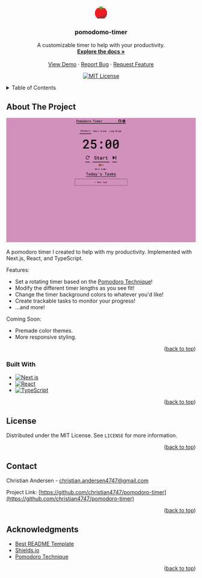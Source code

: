 <a name="readme-top"></a>



<!-- PROJECT LOGO -->
<br />
<div align="center">
  <a href="https://github.com/christian4747/pomodoro-timer">
    <img src="./public/logo.png" alt="Logo" width="32" height="32">
  </a>

<h3 align="center">pomodomo-timer</h3>

  <p align="center">
    A customizable timer to help with your productivity.
    <br />
    <a href="https://github.com/christian4747/pomodoro-timer"><strong>Explore the docs »</strong></a>
    <br />
    <br />
    <a href="https://github.com/christian4747/pomodoro-timer">View Demo</a>
    ·
    <a href="https://github.com/christian4747/pomodoro-timer/issues">Report Bug</a>
    ·
    <a href="https://github.com/christian4747/pomodoro-timer/issues">Request Feature</a>
  </p>

[![MIT License][license-shield]][license-url]

</div>



<!-- TABLE OF CONTENTS -->
<details>
  <summary>Table of Contents</summary>
  <ol>
    <li>
      <a href="#about-the-project">About The Project</a>
      <ul>
        <li><a href="#built-with">Built With</a></li>
      </ul>
    </li>
    <li><a href="#license">License</a></li>
    <li><a href="#contact">Contact</a></li>
    <li><a href="#acknowledgments">Acknowledgments</a></li>
  </ol>
</details>



<!-- ABOUT THE PROJECT -->
## About The Project

![Pomodoro Timer Screen Shot][product-screenshot]

A pomodoro timer I created to help with my productivity. Implemented with Next.js, React, and TypeScript.

Features:
* Set a rotating timer based on the [Pomodoro Technique](https://en.wikipedia.org/wiki/Pomodoro_Technique)!
* Modify the different timer lengths as you see fit!
* Change the timer background colors to whatever you'd like!
* Create trackable tasks to monitor your progress!
* ...and more!

Coming Soon:
* Premade color themes.
* More responsive styling.

<p align="right">(<a href="#readme-top">back to top</a>)</p>


### Built With

* [![Next.js][Next.js]][Next.js-url]
* [![React][React]][React-url]
* [![TypeScript][TypeScript]][TypeScript-url]

<p align="right">(<a href="#readme-top">back to top</a>)</p>



<!-- LICENSE -->
## License

Distributed under the MIT License. See `LICENSE` for more information.

<p align="right">(<a href="#readme-top">back to top</a>)</p>


<!-- CONTACT -->
## Contact

Christian Andersen - christian.andersen4747@gmail.com

Project Link: [https://github.com/christian4747/pomodoro-timer](https://github.com/christian4747/pomodoro-timer)

<p align="right">(<a href="#readme-top">back to top</a>)</p>



<!-- ACKNOWLEDGMENTS -->
## Acknowledgments

* [Best README Template](https://github.com/othneildrew/Best-README-Template)
* [Shields.io](https://github.com/badges/shields)
* [Pomodoro Technique](https://en.wikipedia.org/wiki/Pomodoro_Technique)

<p align="right">(<a href="#readme-top">back to top</a>)</p>



<!-- MARKDOWN LINKS & IMAGES -->
<!-- https://www.markdownguide.org/basic-syntax/#reference-style-links -->
[license-shield]: https://img.shields.io/github/license/christian4747/pomodoro-timer?label=license&style=for-the-badge
[license-url]: https://github.com/christian4747/pomodoro-timer/blob/master/LICENSE
[product-screenshot]: public/screenshot.png

[Next.js]: https://img.shields.io/badge/next.js-000000?style=for-the-badge&logo=nextdotjs&logoColor=white
[Next.js-url]: https://nextjs.org/
[React]: https://img.shields.io/badge/React-20232A?style=for-the-badge&logo=react&logoColor=61DAFB
[React-url]: https://reactjs.org/
[TypeScript]: https://img.shields.io/badge/TypeScript-000000?style=for-the-badge&logo=typescript&logoColor=white
[TypeScript-url]: https://www.typescriptlang.org/